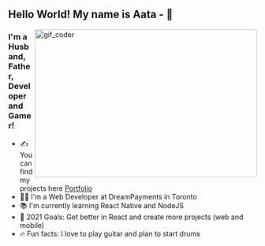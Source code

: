 ## Hello World! My name is Aata -  👋
<img src="https://github.com/Atalaa/gif_readme/blob/main/coder.gif?raw=true" alt="gif_coder" width="450" height="300" align="right"/>

### I'm a Husband, Father, Developer and Gamer!
- ✍ You can find my projects here [Portfolio][website]
- 👨‍💻 I'm a Web Developer at DreamPayments in Toronto
- 📚 I'm currently learning React Native and NodeJS
- 🎯 2021 Goals: Get better in React and create more projects (web and mobile)
- 🔥 Fun facts: I love to play guitar and plan to start drums

<br />
<br />

[website]: https://atalaa.github.io/portfolio/
